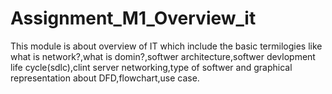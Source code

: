 # Assignment_M1_Overview_it
This module is about overview of IT which include the basic termilogies like what is network?,what is domin?,softwer architecture,softwer devlopment life cycle(sdlc),clint server networking,type of softwer and graphical representation about DFD,flowchart,use case.
